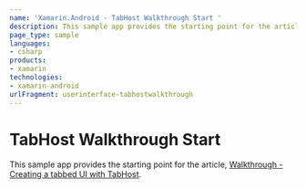 ```yaml
---
name: 'Xamarin.Android - TabHost Walkthrough Start '
description: This sample app provides the starting point for the article, Walkthrough - Creating a tabbed UI with TabHost.
page_type: sample
languages:
- csharp
products:
- xamarin
technologies:
- xamarin-android
urlFragment: userinterface-tabhostwalkthrough
---
```

# TabHost Walkthrough Start 

This sample app provides the starting point for the article, 
[Walkthrough - Creating a tabbed UI with TabHost](https://developer.xamarin.com/guides/android/user_interface/tab_layout/Walkthrough_Creating_a_tabbed_ui/).



